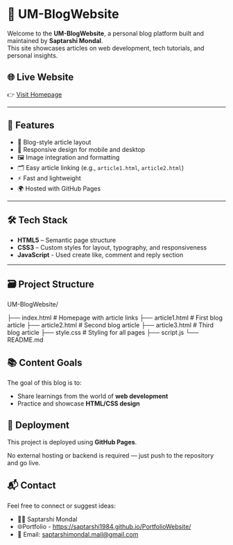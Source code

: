 # 📰 UM-BlogWebsite

Welcome to the **UM-BlogWebsite**, a personal blog platform built and maintained by **Saptarshi Mondal**.  
This site showcases articles on web development, tech tutorials, and personal insights.

## 🌐 Live Website

👉 [Visit Homepage](https://saptarshi1984.github.io/UM-BlogWebsite/index.html)

---

## 📌 Features

- 🧠 Blog-style article layout
- 📱 Responsive design for mobile and desktop
- 🖼️ Image integration and formatting
- 🗂️ Easy article linking (e.g., `article1.html`, `article2.html`)
- ⚡ Fast and lightweight
- 🌍 Hosted with GitHub Pages

---

## 🛠️ Tech Stack

- **HTML5** – Semantic page structure  
- **CSS3** – Custom styles for layout, typography, and responsiveness  
- **JavaScript** - Used create like, comment and reply section

---

## 🗃️ Project Structure

UM-BlogWebsite/

├── index.html # Homepage with article links
├── article1.html # First blog article
├── article2.html # Second blog article
├── article3.html # Third blog article
├── style.css # Styling for all pages
├── script.js
└── README.md


## 📚 Content Goals

The goal of this blog is to:

- Share learnings from the world of **web development**
- Practice and showcase **HTML/CSS design**

## 🚀 Deployment

This project is deployed using **GitHub Pages**.

No external hosting or backend is required — just push to the repository and go live.

## 📬 Contact

Feel free to connect or suggest ideas:

- 👨‍💻 Saptarshi Mondal
- 🌐Portfolio - https://saptarshi1984.github.io/PortfolioWebsite/
- 📧 Email: saptarshimondal.mail@gmail.com
